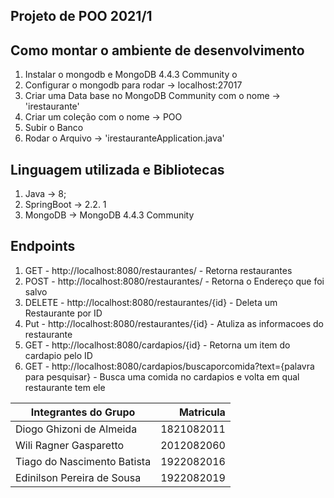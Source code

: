 ## Projeto de POO 2021/1

## Como montar o ambiente de desenvolvimento
1. Instalar o mongodb e MongoDB 4.4.3 Community o
2. Configurar o mongodb para rodar -> localhost:27017
3. Criar uma Data base no MongoDB Community com o nome -> 'irestaurante'
4. Criar um coleção com o nome -> POO
5. Subir o Banco
6. Rodar o Arquivo -> 'irestauranteApplication.java'


## Linguagem utilizada e Bibliotecas
1. Java -> 8;
2. SpringBoot -> 2.2. 1 
3. MongoDB -> MongoDB 4.4.3 Community

## Endpoints
1. GET - http://localhost:8080/restaurantes/ - Retorna restaurantes
2. POST - http://localhost:8080/restaurantes/ - Retorna o Endereço que foi salvo
3. DELETE - http://localhost:8080/restaurantes/{id} - Deleta um Restaurante por ID
4. Put - http://localhost:8080/restaurantes/{id} - Atuliza as informacoes do restaurante
5. GET - http://localhost:8080/cardapios/{id} - Retorna um item do cardapio pelo ID
6. GET - http://localhost:8080/cardapios/buscaporcomida?text={palavra para pesquisar} - Busca uma comida no cardapios e volta em qual restaurante tem ele



Integrantes do Grupo |Matricula
-------|------:
Diogo Ghizoni de Almeida | 1821082011
Wili Ragner Gasparetto | 2012082060 
Tiago do Nascimento Batista | 1922082016
Edinilson Pereira de Sousa | 1922082019
